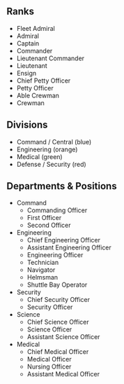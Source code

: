 ## Ranks

-   Fleet Admiral
-   Admiral
-   Captain
-   Commander
-   Lieutenant Commander
-   Lieutenant
-   Ensign
-   Chief Petty Officer
-   Petty Officer
-   Able Crewman
-   Crewman

## Divisions

-   Command / Central (blue)
-   Engineering (orange)
-   Medical (green)
-   Defense / Security (red)

## Departments & Positions

-   Command
    -   Commanding Officer
    -   First Officer
    -   Second Officer
-   Engineering
    -   Chief Engineering Officer
    -   Assistant Engineering Officer
    -   Engineering Officer
    -   Technician
    -   Navigator
    -   Helmsman
    -   Shuttle Bay Operator
-   Security
    -   Chief Security Officer
    -   Security Officer
-   Science
    -   Chief Science Officer
    -   Science Officer
    -   Assistant Science Officer
-   Medical
    -   Chief Medical Officer
    -   Medical Officer
    -   Nursing Officer
    -   Assistant Medical Officer
